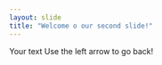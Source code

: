 ```yaml
---
layout: slide
title: "Welcome o our second slide!"
---
```

Your text
Use the left arrow to go back!
